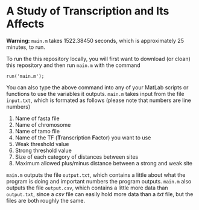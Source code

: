 # A Study of Transcription and Its Affects

**Warning:** `main.m` takes 1522.38450 seconds, which is approximately 25 minutes, to run.

To run the this repository locally, you will first want to download (or cloan) this repository and then run `main.m` with the command

```
run('main.m');
```

You can also type the above command into any of your MatLab scripts or functions to use the variables it outputs. `main.m` takes input from the file `input.txt`, which is formated as follows (please note that numbers are line numbers)

1. Name of fasta file
2. Name of chromosome
3. Name of tamo file
4. Name of the TF (**T**ranscription **F**actor) you want to use
5. Weak threshold value
6. Strong threshold value
7. Size of each category of distances between sites
8. Maximum allowed plus/minus distance between a strong and weak site

`main.m` outputs the file `output.txt`, which contains a little about what the program is doing and important numbers the program outputs. `main.m` also outputs the file `output.csv`, which contains a little more data than `output.txt`, since a *csv* file can easily hold more data than a *txt* file, but the files are both roughly the same.